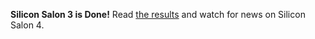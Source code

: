 **Silicon Salon 3 is Done!** Read [the results](https://www.siliconsalon.info/salon3/) and watch for news on Silicon Salon 4.
